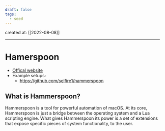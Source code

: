```yaml
---
draft: false
tags:
  - seed
---
```


created at: [[2022-08-08]]

---

# Hamerspoon

- [Offical website](https://www.hammerspoon.org/)
- Example setups:
  - https://github.com/selfire1/hammerspoon

## What is Hammerspoon?

Hammerspoon is a tool for powerful automation of macOS. At its core, Hammerspoon is just a bridge between the operating system and a Lua scripting engine. What gives Hammerspoon its power is a set of extensions that expose specific pieces of system functionality, to the user.
